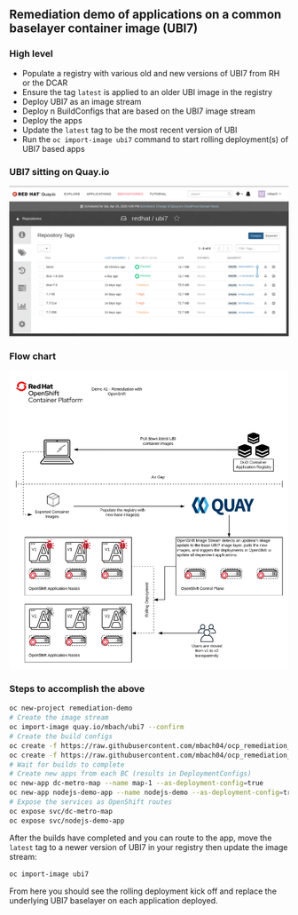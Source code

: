 ## Remediation demo of applications on a common baselayer container image (UBI7)

### High level
- Populate a registry with various old and new versions of UBI7 from RH or the DCAR
- Ensure the tag `latest` is applied to an older UBI image in the registry
- Deploy UBI7 as an image stream
- Deploy n BuildConfigs that are based on the UBI7 image stream
- Deploy the apps
- Update the `latest` tag to be the most recent version of UBI
- Run the `oc import-image ubi7` command to start rolling deployment(s) of UBI7 based apps

### UBI7 sitting on Quay.io
![quay.io](https://raw.githubusercontent.com/mbach04/ocp_remediation_demo/master/images/quayio-ubi7-dcar-example.png)
### Flow chart
![quay.io](https://raw.githubusercontent.com/mbach04/ocp_remediation_demo/master/images/flowchart.png)

### Steps to accomplish the above
```bash
oc new-project remediation-demo
# Create the image stream
oc import-image quay.io/mbach/ubi7 --confirm
# Create the build configs
oc create -f https://raw.githubusercontent.com/mbach04/ocp_remediation_demo/master/dc-metro-map/metro-bc-dcar.yaml
oc create -f https://raw.githubusercontent.com/mbach04/ocp_remediation_demo/master/nodejs-demoapp/nodejs-bc-dcar.yaml
# Wait for builds to complete
# Create new apps from each BC (results in DeploymentConfigs)
oc new-app dc-metro-map --name map-1 --as-deployment-config=true
oc new-app nodejs-demo-app --name nodejs-demo --as-deployment-config=true
# Expose the services as OpenShift routes
oc expose svc/dc-metro-map
oc expose svc/nodejs-demo-app
```
After the builds have completed and you can route to the app, move the `latest` tag to a newer version of UBI7 in your registry then update the image stream:
```bash
oc import-image ubi7
```
From here you should see the rolling deployment kick off and replace the underlying UBI7 baselayer on each application deployed.
